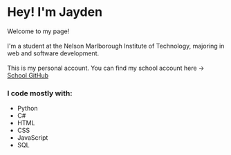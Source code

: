 <h1>Hey! I'm Jayden</h1>

<p>Welcome to my page! 
<br>
<br>
I'm a student at the Nelson Marlborough Institute of Technology, majoring in web and software development.
<br>
<br>
This is my personal account. You can find my school account here -> <a href="https://github.com/Jayden-Htn">School GitHub</a>

<h3>I code mostly with:</h3>
<ul>
  <li>Python</li>
  <li>C#</li>
  <li>HTML</li>
  <li>CSS</li>
  <li>JavaScript</li>
  <li>SQL</li>
</ul>
